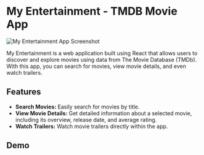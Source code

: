# My Entertainment - TMDB Movie App

![My Entertainment App Screenshot](screenshot.png)

My Entertainment is a web application built using React that allows users to discover and explore movies using data from The Movie Database (TMDb). With this app, you can search for movies, view movie details, and even watch trailers.

## Features

- **Search Movies:** Easily search for movies by title.
- **View Movie Details:** Get detailed information about a selected movie, including its overview, release date, and average rating.
- **Watch Trailers:** Watch movie trailers directly within the app.

## Demo
